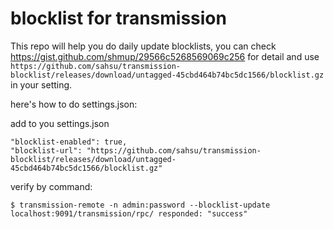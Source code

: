 # blocklist for transmission
This repo will help you do daily update blocklists, you can check https://gist.github.com/shmup/29566c5268569069c256 for detail and use `https://github.com/sahsu/transmission-blocklist/releases/download/untagged-45cbd464b74bc5dc1566/blocklist.gz` in your setting.

here's how to do settings.json:

add to you settings.json
```
"blocklist-enabled": true,
"blocklist-url": "https://github.com/sahsu/transmission-blocklist/releases/download/untagged-45cbd464b74bc5dc1566/blocklist.gz"
```

verify by command:
```
$ transmission-remote -n admin:password --blocklist-update
localhost:9091/transmission/rpc/ responded: "success"
```
